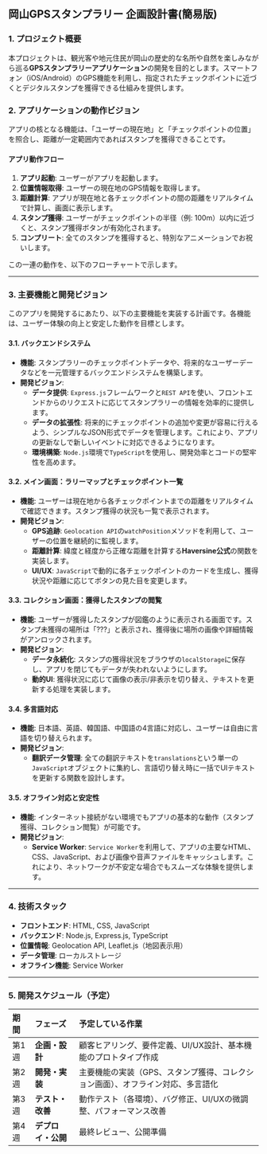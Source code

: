 ## 岡山GPSスタンプラリー 企画設計書(簡易版)


### 1. プロジェクト概要

本プロジェクトは、観光客や地元住民が岡山の歴史的な名所や自然を楽しみながら巡る**GPSスタンプラリーアプリケーション**の開発を目的とします。スマートフォン（iOS/Android）のGPS機能を利用し、指定されたチェックポイントに近づくとデジタルスタンプを獲得できる仕組みを提供します。

### 2. アプリケーションの動作ビジョン

アプリの核となる機能は、「ユーザーの現在地」と「チェックポイントの位置」を照合し、距離が一定範囲内であればスタンプを獲得できることです。

#### アプリ動作フロー

1.  **アプリ起動**: ユーザーがアプリを起動します。
2.  **位置情報取得**: ユーザーの現在地のGPS情報を取得します。
3.  **距離計算**: アプリが現在地と各チェックポイントの間の距離をリアルタイムで計算し、画面に表示します。
4.  **スタンプ獲得**: ユーザーがチェックポイントの半径（例: 100m）以内に近づくと、スタンプ獲得ボタンが有効化されます。
5.  **コンプリート**: 全てのスタンプを獲得すると、特別なアニメーションでお祝いします。

この一連の動作を、以下のフローチャートで示します。


---

### 3. 主要機能と開発ビジョン

このアプリを開発するにあたり、以下の主要機能を実装する計画です。各機能は、ユーザー体験の向上と安定した動作を目標とします。

#### 3.1. バックエンドシステム

* **機能**: スタンプラリーのチェックポイントデータや、将来的なユーザーデータなどを一元管理するバックエンドシステムを構築します。
* **開発ビジョン**:
    * **データ提供**: `Express.js`フレームワークと`REST API`を使い、フロントエンドからのリクエストに応じてスタンプラリーの情報を効率的に提供します。
    * **データの拡張性**: 将来的にチェックポイントの追加や変更が容易に行えるよう、シンプルなJSON形式でデータを管理します。これにより、アプリの更新なしで新しいイベントに対応できるようになります。
    * **環境構築**: `Node.js`環境で`TypeScript`を使用し、開発効率とコードの堅牢性を高めます。

#### 3.2. メイン画面：ラリーマップとチェックポイント一覧

* **機能**: ユーザーは現在地から各チェックポイントまでの距離をリアルタイムで確認できます。スタンプ獲得の状況も一覧で表示されます。
* **開発ビジョン**:
    * **GPS追跡**: `Geolocation API`の`watchPosition`メソッドを利用して、ユーザーの位置を継続的に監視します。
    * **距離計算**: 緯度と経度から正確な距離を計算する**Haversine公式**の関数を実装します。
    * **UI/UX**: `JavaScript`で動的に各チェックポイントのカードを生成し、獲得状況や距離に応じてボタンの見た目を変更します。

#### 3.3. コレクション画面：獲得したスタンプの閲覧

* **機能**: ユーザーが獲得したスタンプが図鑑のように表示される画面です。スタンプ未獲得の場所は「???」と表示され、獲得後に場所の画像や詳細情報がアンロックされます。
* **開発ビジョン**:
    * **データ永続化**: スタンプの獲得状況をブラウザの`localStorage`に保存し、アプリを閉じてもデータが失われないようにします。
    * **動的UI**: 獲得状況に応じて画像の表示/非表示を切り替え、テキストを更新する処理を実装します。

#### 3.4. 多言語対応

* **機能**: 日本語、英語、韓国語、中国語の4言語に対応し、ユーザーは自由に言語を切り替えられます。
* **開発ビジョン**:
    * **翻訳データ管理**: 全ての翻訳テキストを`translations`という単一の`JavaScript`オブジェクトに集約し、言語切り替え時に一括でUIテキストを更新する関数を設計します。

#### 3.5. オフライン対応と安定性

* **機能**: インターネット接続がない環境でもアプリの基本的な動作（スタンプ獲得、コレクション閲覧）が可能です。
* **開発ビジョン**:
    * **Service Worker**: `Service Worker`を利用して、アプリの主要なHTML、CSS、JavaScript、および画像や音声ファイルをキャッシュします。これにより、ネットワークが不安定な場合でもスムーズな体験を提供します。

---

### 4. 技術スタック

* **フロントエンド**: HTML, CSS, JavaScript
* **バックエンド**: Node.js, Express.js, TypeScript
* **位置情報**: Geolocation API, Leaflet.js（地図表示用）
* **データ管理**: ローカルストレージ
* **オフライン機能**: Service Worker

---

### 5. 開発スケジュール（予定）

| 期間 | フェーズ | 予定している作業 |
| :--- | :--- | :--- |
| 第1週 | **企画・設計** | 顧客ヒアリング、要件定義、UI/UX設計、基本機能のプロトタイプ作成 |
| 第2週 | **開発・実装** | 主要機能の実装（GPS、スタンプ獲得、コレクション画面）、オフライン対応、多言語化 |
| 第3週 | **テスト・改善** | 動作テスト（各環境）、バグ修正、UI/UXの微調整、パフォーマンス改善 |
| 第4週 | **デプロイ・公開** | 最終レビュー、公開準備 |
